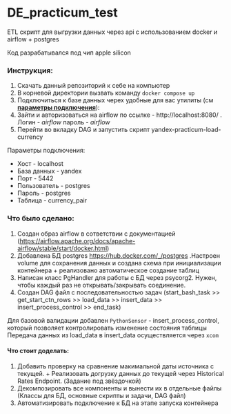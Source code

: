 # DE_practicum_test

ETL скрипт для выгрузки данных через api с использованием docker и airflow + postgres

Код разрабатывался под чип apple silicon

<h3> Инструкция: </h3>

1) Скачать данный репозиторий к себе на компьютер
2) В корневой директории вызвать команду ```docker compose up```
3) Подключиться к базе данных черех удобные для вас утилиты (см <b><a href="#Connection"> параметры
   подключения</a></b>):
4) Зайти и авторизоваться на airflow по ссылке - http://localhost:8080/ . Логин - _airflow_ пароль - _airflow_
5) Перейти во вкладку DAG и запустить скрипт <a>yandex-practicum-load-currency</a>

<p> 
   <a id="Connection"></a> Параметры подключения:
   <ul>
      <li>
         Хост - localhost
      </li>
      <li>
         База данных - yandex
      </li>
      <li>
         Порт - 5442
      </li>
      <li>
         Пользователь - postgres
      </li>
      <li>
         Пароль - postgres
      </li>
      <li>
         Таблица - currency_pair
      </li>
   </ul>

<p>
<h3> Что было сделано: </h3>

1) Создан образ airflow в сответствии с
   документацией (https://airflow.apache.org/docs/apache-airflow/stable/start/docker.html)
2) Добавлена БД postgres https://hub.docker.com/_/postgres .Настроен volume для сохранения данных и создана схема при
   инициализации контейнера + реализовано автоматическое создание таблиц
3) Написан класс PgHandler для работы с БД через psycorg2. Нужен, чтобы каждый раз не открывать/закрывать соединение.
4) Создан DAG файл с последовательностью задач (start_bash_task >> get_start_ctn_rows >> load_data >> insert_data >> insert_process_control >> end_task)

Для базовой валидации добавлен ```PythonSensor``` - insert_process_control, который позволяет контролировать изменение состояния таблицы
Передача данных из load_data в insert_data осуществляется через ```xcom```

<h4> Что стоит доделать: </h4>

1) Добавить проверку на сравнение макимальной даты источника с текущей. + Реализовать догрузку данных до текущей через Historical Rates Endpoint. (Задание под звёздочкой)
2) Декомпозировать все компоненты и вынести их в отдельные файлы (Классы для БД, основные скрипты и задачи, DAG файл)
3) Автоматизировать подключение к БД на этапе запуска контейнера 

